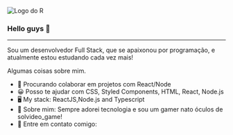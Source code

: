  ![Logo do R](https://files.tecnoblog.net/wp-content/uploads/2022/06/capa-github.jpg)
### Hello guys 👋
--- 
Sou um desenvolvedor Full Stack, que se apaixonou por programação, e atualmente estou estudando cada vez mais!


 Algumas coisas sobre mim.

-  🚀 Procurando colaborar em projetos com React/Node
-  😀  Posso te ajudar com CSS, Styled Components, HTML, React, Node.js
-  🖥️ My stack: ReactJS,Node.js and Typescript
-  💬 Sobre mim: Sempre adorei tecnologia e sou um gamer nato óculos de solvideo_game!
-  🤝 Entre em contato comigo:



